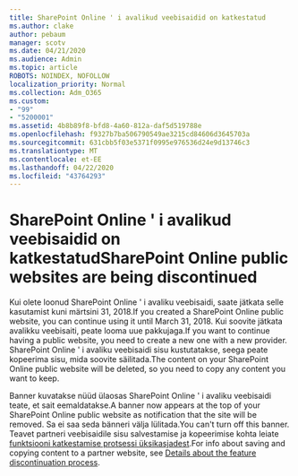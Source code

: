 ```yaml
---
title: SharePoint Online ' i avalikud veebisaidid on katkestatud
ms.author: clake
author: pebaum
manager: scotv
ms.date: 04/21/2020
ms.audience: Admin
ms.topic: article
ROBOTS: NOINDEX, NOFOLLOW
localization_priority: Normal
ms.collection: Adm_O365
ms.custom:
- "99"
- "5200001"
ms.assetid: 4b8b89f8-bfd8-4a60-812a-daf5d519788e
ms.openlocfilehash: f9327b7ba506790549ae3215cd84606d3645703a
ms.sourcegitcommit: 631cbb5f03e5371f0995e976536d24e9d13746c3
ms.translationtype: MT
ms.contentlocale: et-EE
ms.lasthandoff: 04/22/2020
ms.locfileid: "43764293"
---
```

# <a name="sharepoint-online-public-websites-are-being-discontinued"></a><span data-ttu-id="2fa58-102">SharePoint Online ' i avalikud veebisaidid on katkestatud</span><span class="sxs-lookup"><span data-stu-id="2fa58-102">SharePoint Online public websites are being discontinued</span></span>

<span data-ttu-id="2fa58-103">Kui olete loonud SharePoint Online ' i avaliku veebisaidi, saate jätkata selle kasutamist kuni märtsini 31, 2018.</span><span class="sxs-lookup"><span data-stu-id="2fa58-103">If you created a SharePoint Online public website, you can continue using it until March 31, 2018.</span></span> <span data-ttu-id="2fa58-104">Kui soovite jätkata avalikku veebisaiti, peate looma uue pakkujaga.</span><span class="sxs-lookup"><span data-stu-id="2fa58-104">If you want to continue having a public website, you need to create a new one with a new provider.</span></span> <span data-ttu-id="2fa58-105">SharePoint Online ' i avaliku veebisaidi sisu kustutatakse, seega peate kopeerima sisu, mida soovite säilitada.</span><span class="sxs-lookup"><span data-stu-id="2fa58-105">The content on your SharePoint Online public website will be deleted, so you need to copy any content you want to keep.</span></span>
  
<span data-ttu-id="2fa58-106">Banner kuvatakse nüüd ülaosas SharePoint Online ' i avaliku veebisaidi teate, et sait eemaldatakse.</span><span class="sxs-lookup"><span data-stu-id="2fa58-106">A banner now appears at the top of your SharePoint Online public website as notification that the site will be removed.</span></span> <span data-ttu-id="2fa58-107">Sa ei saa seda bänneri välja lülitada.</span><span class="sxs-lookup"><span data-stu-id="2fa58-107">You can't turn off this banner.</span></span> <span data-ttu-id="2fa58-108">Teavet partneri veebisaidile sisu salvestamise ja kopeerimise kohta leiate [funktsiooni katkestamise protsessi üksikasjadest](https://go.microsoft.com/fwlink/?linkid=866980).</span><span class="sxs-lookup"><span data-stu-id="2fa58-108">For info about saving and copying content to a partner website, see [Details about the feature discontinuation process](https://go.microsoft.com/fwlink/?linkid=866980).</span></span>
  